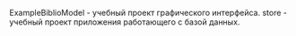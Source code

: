 ExampleBiblioModel - учебный проект графического интерфейса.
store - учебный проект приложения работающего с базой данных.
